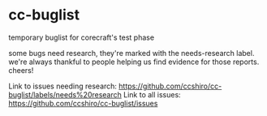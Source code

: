 cc-buglist
==========

temporary buglist for corecraft's test phase

some bugs need research, they're marked with the needs-research label.
we're always thankful to people helping us find evidence for those
reports. cheers!

Link to issues needing research: https://github.com/ccshiro/cc-buglist/labels/needs%20research
Link to all issues: https://github.com/ccshiro/cc-buglist/issues
